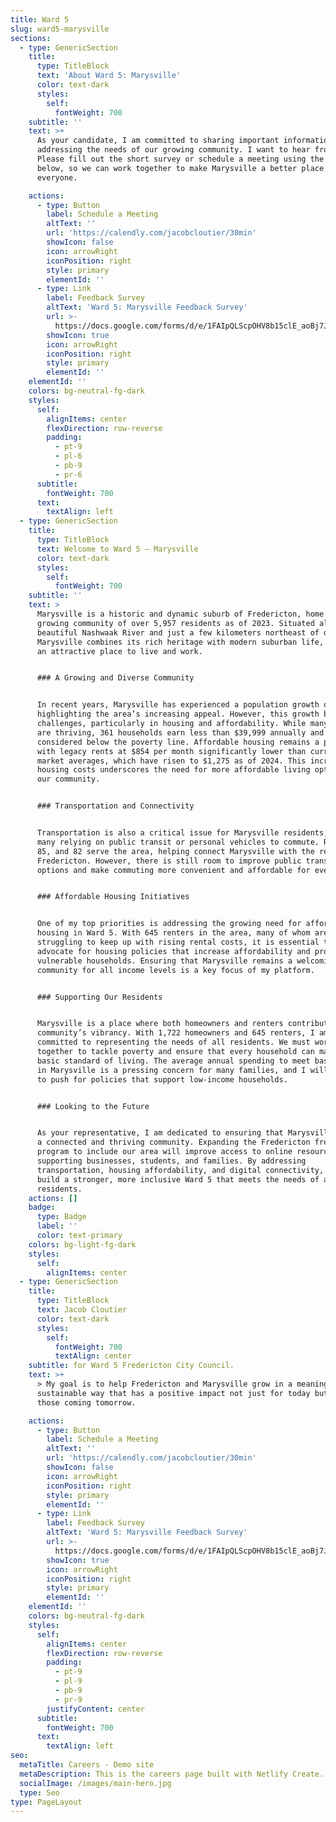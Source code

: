```yaml
---
title: Ward 5
slug: ward5-marysville
sections:
  - type: GenericSection
    title:
      type: TitleBlock
      text: 'About Ward 5: Marysville'
      color: text-dark
      styles:
        self:
          fontWeight: 700
    subtitle: ''
    text: >+
      As your candidate, I am committed to sharing important information and
      addressing the needs of our growing community. I want to hear from you!
      Please fill out the short survey or schedule a meeting using the buttons
      below, so we can work together to make Marysville a better place for
      everyone.

    actions:
      - type: Button
        label: Schedule a Meeting
        altText: ''
        url: 'https://calendly.com/jacobcloutier/30min'
        showIcon: false
        icon: arrowRight
        iconPosition: right
        style: primary
        elementId: ''
      - type: Link
        label: Feedback Survey
        altText: 'Ward 5: Marysville Feedback Survey'
        url: >-
          https://docs.google.com/forms/d/e/1FAIpQLScpOHV8b15clE_aoBj7Jo_BqqpUWUu49Uhgg27mJFD16yPQOw/viewform
        showIcon: true
        icon: arrowRight
        iconPosition: right
        style: primary
        elementId: ''
    elementId: ''
    colors: bg-neutral-fg-dark
    styles:
      self:
        alignItems: center
        flexDirection: row-reverse
        padding:
          - pt-9
          - pl-6
          - pb-9
          - pr-6
      subtitle:
        fontWeight: 700
      text:
        textAlign: left
  - type: GenericSection
    title:
      type: TitleBlock
      text: Welcome to Ward 5 – Marysville
      color: text-dark
      styles:
        self:
          fontWeight: 700
    subtitle: ''
    text: >
      Marysville is a historic and dynamic suburb of Fredericton, home to a
      growing community of over 5,957 residents as of 2023. Situated along the
      beautiful Nashwaak River and just a few kilometers northeast of downtown,
      Marysville combines its rich heritage with modern suburban life, making it
      an attractive place to live and work.


      ### A Growing and Diverse Community


      In recent years, Marysville has experienced a population growth of 20%,
      highlighting the area’s increasing appeal. However, this growth brings new
      challenges, particularly in housing and affordability. While many families
      are thriving, 361 households earn less than $39,999 annually and are
      considered below the poverty line. Affordable housing remains a priority,
      with legacy rents at $854 per month significantly lower than current
      market averages, which have risen to $1,275 as of 2024. This increase in
      housing costs underscores the need for more affordable living options in
      our community.


      ### Transportation and Connectivity


      Transportation is also a critical issue for Marysville residents, with
      many relying on public transit or personal vehicles to commute. Routes 43,
      85, and 82 serve the area, helping connect Marysville with the rest of
      Fredericton. However, there is still room to improve public transit
      options and make commuting more convenient and affordable for everyone.


      ### Affordable Housing Initiatives


      One of my top priorities is addressing the growing need for affordable
      housing in Ward 5. With 645 renters in the area, many of whom are
      struggling to keep up with rising rental costs, it is essential to
      advocate for housing policies that increase affordability and protect
      vulnerable households. Ensuring that Marysville remains a welcoming
      community for all income levels is a key focus of my platform.


      ### Supporting Our Residents


      Marysville is a place where both homeowners and renters contribute to the
      community’s vibrancy. With 1,722 homeowners and 645 renters, I am
      committed to representing the needs of all residents. We must work
      together to tackle poverty and ensure that every household can maintain a
      basic standard of living. The average annual spending to meet basic needs
      in Marysville is a pressing concern for many families, and I will continue
      to push for policies that support low-income households.


      ### Looking to the Future


      As your representative, I am dedicated to ensuring that Marysville remains
      a connected and thriving community. Expanding the Fredericton free Wi-Fi
      program to include our area will improve access to online resources,
      supporting businesses, students, and families. By addressing
      transportation, housing affordability, and digital connectivity, we can
      build a stronger, more inclusive Ward 5 that meets the needs of all its
      residents.
    actions: []
    badge:
      type: Badge
      label: ''
      color: text-primary
    colors: bg-light-fg-dark
    styles:
      self:
        alignItems: center
  - type: GenericSection
    title:
      type: TitleBlock
      text: Jacob Cloutier
      color: text-dark
      styles:
        self:
          fontWeight: 700
          textAlign: center
    subtitle: for Ward 5 Fredericton City Council.
    text: >+
      > My goal is to help Fredericton and Marysville grow in a meaningful,
      sustainable way that has a positive impact not just for today but for
      those coming tomorrow.

    actions:
      - type: Button
        label: Schedule a Meeting
        altText: ''
        url: 'https://calendly.com/jacobcloutier/30min'
        showIcon: false
        icon: arrowRight
        iconPosition: right
        style: primary
        elementId: ''
      - type: Link
        label: Feedback Survey
        altText: 'Ward 5: Marysville Feedback Survey'
        url: >-
          https://docs.google.com/forms/d/e/1FAIpQLScpOHV8b15clE_aoBj7Jo_BqqpUWUu49Uhgg27mJFD16yPQOw/viewform
        showIcon: true
        icon: arrowRight
        iconPosition: right
        style: primary
        elementId: ''
    elementId: ''
    colors: bg-neutral-fg-dark
    styles:
      self:
        alignItems: center
        flexDirection: row-reverse
        padding:
          - pt-9
          - pl-9
          - pb-9
          - pr-9
        justifyContent: center
      subtitle:
        fontWeight: 700
      text:
        textAlign: left
seo:
  metaTitle: Careers - Demo site
  metaDescription: This is the careers page built with Netlify Create.
  socialImage: /images/main-hero.jpg
  type: Seo
type: PageLayout
---
```

